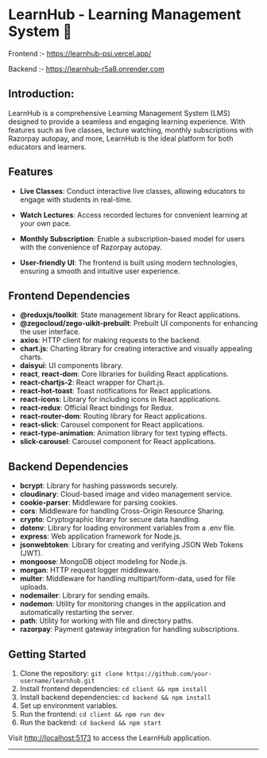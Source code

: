 # LearnHub - Learning Management System 🚀

Frontend :- https://learnhub-psi.vercel.app/

Backend :- https://learnhub-r5a8.onrender.com

## Introduction:

LearnHub is a comprehensive Learning Management System (LMS) designed to provide a seamless and engaging learning experience. With features such as live classes, lecture watching, monthly subscriptions with Razorpay autopay, and more, LearnHub is the ideal platform for both educators and learners.

## Features

- **Live Classes**: Conduct interactive live classes, allowing educators to engage with students in real-time.

- **Watch Lectures**: Access recorded lectures for convenient learning at your own pace.

- **Monthly Subscription**: Enable a subscription-based model for users with the convenience of Razorpay autopay.

- **User-friendly UI**: The frontend is built using modern technologies, ensuring a smooth and intuitive user experience.

## Frontend Dependencies

- **@reduxjs/toolkit**: State management library for React applications.
- **@zegocloud/zego-uikit-prebuilt**: Prebuilt UI components for enhancing the user interface.
- **axios**: HTTP client for making requests to the backend.
- **chart.js**: Charting library for creating interactive and visually appealing charts.
- **daisyui**: UI components library.
- **react**, **react-dom**: Core libraries for building React applications.
- **react-chartjs-2**: React wrapper for Chart.js.
- **react-hot-toast**: Toast notifications for React applications.
- **react-icons**: Library for including icons in React applications.
- **react-redux**: Official React bindings for Redux.
- **react-router-dom**: Routing library for React applications.
- **react-slick**: Carousel component for React applications.
- **react-type-animation**: Animation library for text typing effects.
- **slick-carousel**: Carousel component for React applications.

## Backend Dependencies

- **bcrypt**: Library for hashing passwords securely.
- **cloudinary**: Cloud-based image and video management service.
- **cookie-parser**: Middleware for parsing cookies.
- **cors**: Middleware for handling Cross-Origin Resource Sharing.
- **crypto**: Cryptographic library for secure data handling.
- **dotenv**: Library for loading environment variables from a .env file.
- **express**: Web application framework for Node.js.
- **jsonwebtoken**: Library for creating and verifying JSON Web Tokens (JWT).
- **mongoose**: MongoDB object modeling for Node.js.
- **morgan**: HTTP request logger middleware.
- **multer**: Middleware for handling multipart/form-data, used for file uploads.
- **nodemailer**: Library for sending emails.
- **nodemon**: Utility for monitoring changes in the application and automatically restarting the server.
- **path**: Utility for working with file and directory paths.
- **razorpay**: Payment gateway integration for handling subscriptions.

## Getting Started

1. Clone the repository: `git clone https://github.com/your-username/learnhub.git`
2. Install frontend dependencies: `cd client && npm install`
3. Install backend dependencies: `cd backend && npm install`
4. Set up environment variables.
5. Run the frontend: `cd client && npm run dev`
6. Run the backend: `cd backend && npm start`

Visit [http://localhost:5173](http://localhost:5173) to access the LearnHub application.

---
